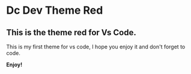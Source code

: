 # Dc Dev Theme Red
## This is the theme red for Vs Code.

This is my first theme for vs code, I hope you enjoy it and don't forget to code.

**Enjoy!**

